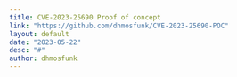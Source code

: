 ```yaml
---
title: CVE-2023-25690 Proof of concept
link: "https://github.com/dhmosfunk/CVE-2023-25690-POC"
layout: default
date: "2023-05-22"
desc: "#"
author: dhmosfunk
---
```


